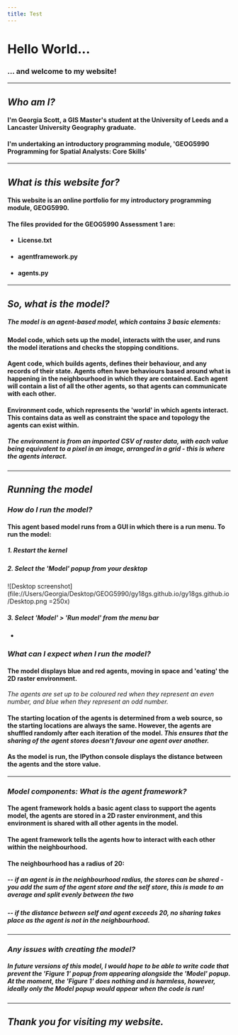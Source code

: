 ```yaml
---
title: Test
---
```



# Hello World...

### ... and welcome to my website!

---

## *Who am I?*
#### I'm Georgia Scott, a GIS Master's student at the University of Leeds and a Lancaster University Geography graduate.
#### I'm undertaking an introductory programming module, 'GEOG5990 Programming for Spatial Analysts: Core Skills'

---

## *What is this website for?*
#### This website is an online portfolio for my introductory programming module, GEOG5990.

#### The files provided for the GEOG5990 Assessment 1 are:
* #### License.txt
* #### agentframework.py
* #### agents.py

---

## *So, what is the model?*
##### The model is an agent-based model, which contains 3 basic elements:
#### **Model** code, which sets up the model, interacts with the user, and runs the model iterations and checks the stopping conditions.
#### **Agent** code, which builds agents, defines their behaviour, and any records of their state. Agents often have behaviours based around what is happening in the neighbourhood in which they are contained. Each agent will contain a list of all the other agents, so that agents can communicate with each other.
#### **Environment** code, which represents the 'world' in which agents interact. This contains data as well as constraint the space and topology the agents can exist within.
##### The **environment** is from an imported CSV of raster data, with each value being equivalent to a pixel in an image, arranged in a grid - this is where the agents interact.

---
## *Running the model*
### *How do I run the model?*
#### This agent based model runs from a GUI in which there is a run menu. To run the model:
##### 1. Restart the kernel
##### 2. Select the 'Model' popup from your desktop
![Desktop screenshot](file://Users/Georgia/Desktop/GEOG5990/gy18gs.github.io/gy18gs.github.io/Desktop.png =250x)
##### 3. Select 'Model' > 'Run model' from the menu bar
*
### *What can I expect when I run the model?*
#### The model displays blue and red agents, moving in space and 'eating' the 2D raster environment.
*The agents are set up to be coloured red when they represent an even number, and blue when they represent an odd number.*
#### The starting location of the agents is determined from a web source, so the starting locations are always the same. However, the agents are shuffled randomly after each iteration of the model. *This ensures that the sharing of the agent stores doesn't favour one agent over another.*
#### As the model is run, the IPython console displays the distance between the agents and the store value.

---

### *Model components: What is the agent framework?*
#### The **agent framework** holds a basic agent class to support the agents model, the agents are stored in a **2D raster environment**, and this environment is shared with all other agents in the model.
#### The agent framework tells the agents how to interact with each other within the **neighbourhood**.
#### The neighbourhood has a radius of 20:
##### -- if an agent is in the neighbourhood radius, the stores can be shared - you add the sum of the agent store and the self store, this is made to an average and split evenly between the two
##### -- if the distance between self and agent exceeds 20, no sharing takes place as the agent is not in the neighbourhood.

---
### *Any issues with creating the model?*
##### In future versions of this model, I would hope to be able to write code that prevent the 'Figure 1' popup from appearing alongside the 'Model' popup. At the moment, the 'Figure 1' does nothing and is harmless, however, ideally only the Model popup would appear when the code is run!

---
## *Thank you for visiting my website.*



